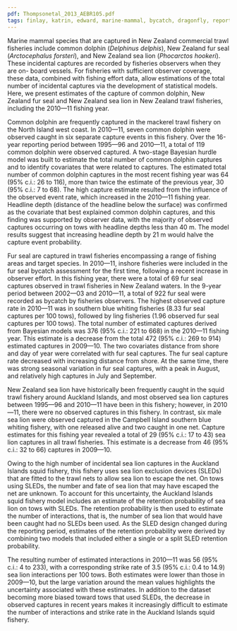 ```yaml
---
pdf: Thompsonetal_2013_AEBR105.pdf
tags: finlay, katrin, edward, marine-mammal, bycatch, dragonfly, report, bayesian
---
```

Marine mammal species that are captured in New Zealand commercial trawl fisheries include common dolphin (*Delphinus delphis*), New Zealand fur seal (*Arctocephalus forsteri*), and New Zealand sea lion (*Phocarctos hookeri*). These incidental captures are recorded by fisheries observers when they are on- board vessels. For fisheries with sufficient observer coverage, these data, combined with fishing effort data, allow estimations of the total number of incidental captures via the development of statistical models. Here, we present estimates of the capture of common dolphin, New Zealand fur seal and New Zealand sea lion in New Zealand trawl fisheries, including the 2010—11 fishing year.

Common dolphin are frequently captured in the mackerel trawl fishery on the North Island west coast. In 2010—11, seven common dolphin were observed caught in six separate capture events in this fishery. Over the 16-year reporting period between 1995—96 and 2010—11, a total of 119 common dolphin were observed captured. A two-stage Bayesian hurdle model was built to estimate the total number of common dolphin captures and to identify covariates that were related to captures. The estimated total number of common dolphin captures in the most recent fishing year was 64 (95% c.i.: 26 to 116), more than twice the estimate of the previous year, 30 (95% c.i.: 7 to 68). The high capture estimate resulted from the influence of the observed event rate, which increased in the 2010—11 fishing year. Headline depth (distance of the headline below the surface) was confirmed as the covariate that best explained common dolphin captures, and this finding was supported by observer data, with the majority of observed captures occurring on tows with headline depths less than 40 m. The model results suggest that increasing headline depth by 21 m would halve the capture event probability.

Fur seal are captured in trawl fisheries encompassing a range of fishing areas and target species. In 2010—11, inshore fisheries were included in the fur seal bycatch assessment for the first time, following a recent increase in observer effort. In this fishing year, there were a total of 69 fur seal captures observed in trawl fisheries in New Zealand waters. In the 9-year period between 2002—03 and 2010—11, a total of 922 fur seal were recorded as bycatch by fisheries observers. The highest observed capture rate in 2010—11 was in southern blue whiting fisheries (8.33 fur seal captures per 100 tows), followed by ling fisheries (1.96 observed fur seal captures per 100 tows). The total number of estimated captures derived from Bayesian models was 376 (95% c.i.: 221 to 668) in the 2010—11 fishing year. This estimate is a decrease from the total 472 (95% c.i.: 269 to 914) estimated captures in 2009—10. The two covariates distance from shore and day of year were correlated with fur seal captures. The fur seal capture rate decreased with increasing distance from shore. At the same time, there was strong seasonal variation in fur seal captures, with a peak in August, and relatively high captures in July and September.

New Zealand sea lion have historically been frequently caught in the squid trawl fishery around Auckland Islands, and most observed sea lion captures between 1995—96 and 2010—11 have been in this fishery; however, in 2010—11, there were no observed captures in this fishery. In contrast, six male sea lion were observed captured in the Campbell Island southern blue whiting fishery, with one released alive and two caught in one net. Capture estimates for this fishing year revealed a total of 29 (95% c.i.: 17 to 43) sea lion captures in all trawl fisheries. This estimate is a decrease from 46 (95% c.i.: 32 to 66) captures in 2009—10.

Owing to the high number of incidental sea lion captures in the Auckland Islands squid fishery, this fishery uses sea lion exclusion devices (SLEDs) that are fitted to the trawl nets to allow sea lion to escape the net. On tows using SLEDs, the number and fate of sea lion that may have escaped the net are unknown. To account for this uncertainty, the Auckland Islands squid fishery model includes an estimate of the retention probability of sea lion on tows with SLEDs. The retention probability is then used to estimate the number of interactions, that is, the number of sea lion that would have been caught had no SLEDs been used. As the SLED design changed during the reporting period, estimates of the retention probability were derived by combining two models that included either a single or a split SLED retention probability.

The resulting number of estimated interactions in 2010—11 was 56 (95% c.i.: 4 to 233), with a corresponding strike rate of 3.5 (95% c.i.: 0.4 to 14.9) sea lion interactions per 100 tows. Both estimates were lower than those in 2009—10, but the large variation around the mean values highlights the uncertainty associated with these estimates. In addition to the dataset becoming more biased toward tows that used SLEDs, the decrease in observed captures in recent years makes it increasingly difficult to estimate the number of interactions and strike rate in the Auckland Islands squid fishery.
